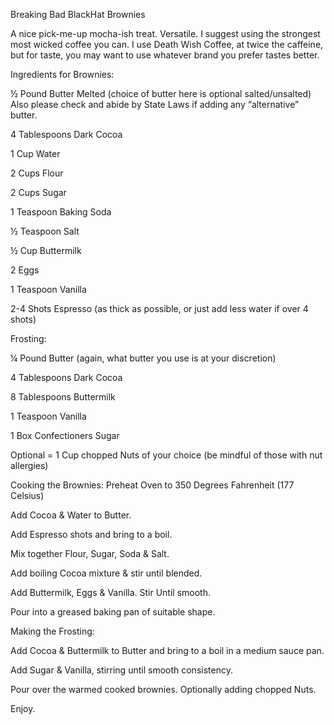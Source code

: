 Breaking Bad BlackHat Brownies


A nice pick-me-up mocha-ish treat. Versatile. I suggest using the strongest most wicked coffee you can. I use Death Wish Coffee, at twice the caffeine, but for taste, you may want to use whatever brand you prefer tastes better. 

Ingredients for Brownies: 

½ Pound Butter Melted (choice of butter here is optional salted/unsalted) Also please check and abide by State Laws if adding any “alternative” butter. 

4 Tablespoons Dark Cocoa

1 Cup Water

2 Cups Flour

2 Cups Sugar

1 Teaspoon Baking Soda

½ Teaspoon Salt

½ Cup Buttermilk

2 Eggs 

1 Teaspoon Vanilla

2-4 Shots Espresso (as thick as possible, or just add less water if over 4 shots)

Frosting:

¼ Pound Butter (again, what butter you use is at your discretion)

4 Tablespoons Dark Cocoa 

8 Tablespoons Buttermilk

1 Teaspoon Vanilla

1 Box Confectioners Sugar

Optional = 1 Cup chopped Nuts of your choice (be mindful of those with nut allergies)


Cooking the Brownies:
Preheat Oven to 350 Degrees Fahrenheit (177 Celsius)

Add Cocoa & Water to Butter. 

Add Espresso shots and bring to a boil.  

Mix together Flour, Sugar, Soda & Salt.

Add boiling Cocoa mixture & stir until blended.

Add Buttermilk, Eggs & Vanilla. Stir Until smooth.

Pour into a greased baking pan of suitable shape. 


Making the Frosting:

Add Cocoa & Buttermilk to Butter and bring to a boil in a medium sauce pan.

Add Sugar & Vanilla, stirring until smooth consistency. 

Pour over the warmed cooked brownies. Optionally adding chopped Nuts. 


Enjoy. 



